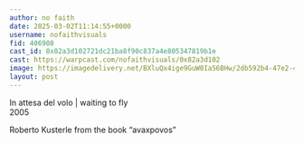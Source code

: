 ```yaml
---
author: no faith
date: 2025-03-02T11:14:55+0000
username: nofaithvisuals
fid: 406908
cast_id: 0x82a3d102721dc21ba8f90c837a4e805347819b1e
cast: https://warpcast.com/nofaithvisuals/0x82a3d102
image: https://imagedelivery.net/BXluQx4ige9GuW0Ia56BHw/2db592b4-47e2-480e-5f63-7ad1a489d400/original
layout: post
---
```

In attesa del volo | waiting to fly  
2005  
  
Roberto Kusterle from the book “avaxpovos”  

<img src='https://imagedelivery.net/BXluQx4ige9GuW0Ia56BHw/2db592b4-47e2-480e-5f63-7ad1a489d400/original' alt='' referrerpolicy='no-referrer'/>